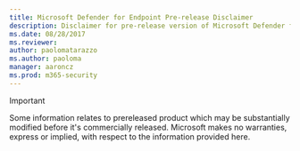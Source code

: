 ```yaml
---
title: Microsoft Defender for Endpoint Pre-release Disclaimer
description: Disclaimer for pre-release version of Microsoft Defender for Endpoint.
ms.date: 08/28/2017
ms.reviewer: 
author: paolomatarazzo
ms.author: paoloma
manager: aaroncz
ms.prod: m365-security
---
```


> [!IMPORTANT]
> Some information relates to prereleased product which may be substantially modified before it's commercially released. Microsoft makes no warranties, express or implied, with respect to the information provided here.

